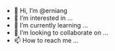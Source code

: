 - 👋 Hi, I’m @erniang
- 👀 I’m interested in ...
- 🌱 I’m currently learning ...
- 💞️ I’m looking to collaborate on ...
- 📫 How to reach me ...

<!---
erniang/erniang is a ✨ special ✨ repository because its `README.md` (this file) appears on your GitHub profile.
You can click the Preview link to take a look at your changes.
--->

